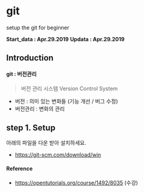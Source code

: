 # git
setup the git for beginner

__Start_data : Apr.29.2019__
__Updata : Apr.29.2019__

## Introduction 

#### git : 버전관리
> 버전 관리 시스템 Version Control System
  - 버전 : 의미 있는 변화들 (기능 개선 / 버그 수정)
  - 버전관리 : 변화의 관리
  
  
## step 1. Setup
아래의 파일을 다운 받아 설치하세요.
  - https://git-scm.com/download/win

#### Reference
  - https://opentutorials.org/course/1492/8035 (수강)

